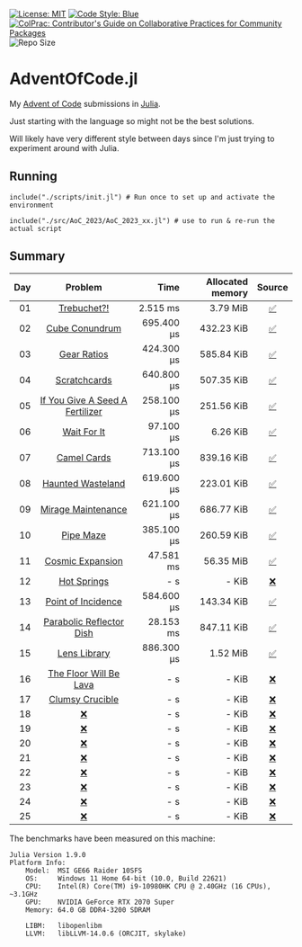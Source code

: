[![License: MIT](https://img.shields.io/badge/License-MIT-yellow.svg)](https://opensource.org/licenses/MIT)
[![Code Style: Blue](https://img.shields.io/badge/code%20style-blue-4495d1.svg)](https://github.com/invenia/BlueStyle)
[![ColPrac: Contributor's Guide on Collaborative Practices for Community Packages](https://img.shields.io/badge/ColPrac-Contributor's%20Guide-blueviolet)](https://github.com/SciML/ColPrac)
![Repo Size](https://img.shields.io/github/repo-size/Titas22/AdventOfCode.jl)

# AdventOfCode.jl

My [Advent of Code](https://adventofcode.com/) submissions in [Julia](https://github.com/JuliaLang/julia).

Just starting with the language so might not be the best solutions.

Will likely have very different style between days since I'm just trying to experiment around with Julia.


## Running
```
include("./scripts/init.jl") # Run once to set up and activate the environment

include("./src/AoC_2023/AoC_2023_xx.jl") # use to run & re-run the actual script
```

## Summary

| Day | Problem | Time | Allocated memory | Source |
|----:|:-------:|-----:|-----------------:|:------:|
| 01 | [Trebuchet?!](https://adventofcode.com/2023/day/1) | 2.515 ms | 3.79 MiB | [:white_check_mark:](https://github.com/Titas22/AdventOfCode.jl/blob/master/src/AoC_2023/AoC_2023_01.jl) |
| 02 | [Cube Conundrum](https://adventofcode.com/2023/day/2) | 695.400 μs | 432.23 KiB | [:white_check_mark:](https://github.com/Titas22/AdventOfCode.jl/blob/master/src/AoC_2023/AoC_2023_02.jl) |
| 03 | [Gear Ratios](https://adventofcode.com/2023/day/3) | 424.300 μs | 585.84 KiB | [:white_check_mark:](https://github.com/Titas22/AdventOfCode.jl/blob/master/src/AoC_2023/AoC_2023_03.jl) |
| 04 | [Scratchcards](https://adventofcode.com/2023/day/4) | 640.800 μs | 507.35 KiB | [:white_check_mark:](https://github.com/Titas22/AdventOfCode.jl/blob/master/src/AoC_2023/AoC_2023_04.jl) |
| 05 | [If You Give A Seed A Fertilizer](https://adventofcode.com/2023/day/5) | 258.100 μs | 251.56 KiB | [:white_check_mark:](https://github.com/Titas22/AdventOfCode.jl/blob/master/src/AoC_2023/AoC_2023_05.jl) |
| 06 | [Wait For It](https://adventofcode.com/2023/day/6) | 97.100 μs | 6.26 KiB | [:white_check_mark:](https://github.com/Titas22/AdventOfCode.jl/blob/master/src/AoC_2023/AoC_2023_06.jl) |
| 07 | [Camel Cards](https://adventofcode.com/2023/day/7) | 713.100 μs | 839.16 KiB | [:white_check_mark:](https://github.com/Titas22/AdventOfCode.jl/blob/master/src/AoC_2023/AoC_2023_07.jl) |
| 08 | [Haunted Wasteland](https://adventofcode.com/2023/day/8) | 619.600 μs | 223.01 KiB | [:white_check_mark:](https://github.com/Titas22/AdventOfCode.jl/blob/master/src/AoC_2023/AoC_2023_08.jl) |
| 09 | [Mirage Maintenance](https://adventofcode.com/2023/day/9) | 621.100 μs | 686.77 KiB | [:white_check_mark:](https://github.com/Titas22/AdventOfCode.jl/blob/master/src/AoC_2023/AoC_2023_09.jl) |
| 10 | [Pipe Maze](https://adventofcode.com/2023/day/10) | 385.100 μs | 260.59 KiB | [:white_check_mark:](https://github.com/Titas22/AdventOfCode.jl/blob/master/src/AoC_2023/AoC_2023_10.jl) |
| 11 | [Cosmic Expansion](https://adventofcode.com/2023/day/11) | 47.581 ms | 56.35 MiB | [:white_check_mark:](https://github.com/Titas22/AdventOfCode.jl/blob/master/src/AoC_2023/AoC_2023_11.jl) |
| 12 | [Hot Springs](https://adventofcode.com/2023/day/12) | - s | - KiB | [:x:](https://github.com/Titas22/AdventOfCode.jl) |
| 13 | [Point of Incidence](https://adventofcode.com/2023/day/13) | 584.600 μs | 143.34 KiB | [:white_check_mark:](https://github.com/Titas22/AdventOfCode.jl/blob/master/src/AoC_2023/AoC_2023_13.jl) |
| 14 | [Parabolic Reflector Dish](https://adventofcode.com/2023/day/14) | 28.153 ms | 847.11 KiB | [:white_check_mark:](https://github.com/Titas22/AdventOfCode.jl/blob/master/src/AoC_2023/AoC_2023_14.jl) |
| 15 | [Lens Library](https://adventofcode.com/2023/day/15) | 886.300 μs | 1.52 MiB | [:white_check_mark:](https://github.com/Titas22/AdventOfCode.jl/blob/master/src/AoC_2023/AoC_2023_14.jl) |
| 16 | [The Floor Will Be Lava](https://adventofcode.com/2023/day/16) | - s | - KiB | [:x:](https://github.com/Titas22/AdventOfCode.jl) |
| 17 | [Clumsy Crucible](https://adventofcode.com/2023/day/17) | - s | - KiB | [:x:](https://github.com/Titas22/AdventOfCode.jl) |
| 18 | [:x:](https://adventofcode.com/2023/day/18) | - s | - KiB | [:x:](https://github.com/Titas22/AdventOfCode.jl) |
| 19 | [:x:](https://adventofcode.com/2023/day/19) | - s | - KiB | [:x:](https://github.com/Titas22/AdventOfCode.jl) |
| 20 | [:x:](https://adventofcode.com/2023/day/20) | - s | - KiB | [:x:](https://github.com/Titas22/AdventOfCode.jl) |
| 21 | [:x:](https://adventofcode.com/2023/day/21) | - s | - KiB | [:x:](https://github.com/Titas22/AdventOfCode.jl) |
| 22 | [:x:](https://adventofcode.com/2023/day/22) | - s | - KiB | [:x:](https://github.com/Titas22/AdventOfCode.jl) |
| 23 | [:x:](https://adventofcode.com/2023/day/23) | - s | - KiB | [:x:](https://github.com/Titas22/AdventOfCode.jl) |
| 24 | [:x:](https://adventofcode.com/2023/day/24) | - s | - KiB | [:x:](https://github.com/Titas22/AdventOfCode.jl) |
| 25 | [:x:](https://adventofcode.com/2023/day/25) | - s | - KiB | [:x:](https://github.com/Titas22/AdventOfCode.jl) |



The benchmarks have been measured on this machine:
```  
Julia Version 1.9.0
Platform Info:
    Model:  MSI GE66 Raider 10SFS
    OS:     Windows 11 Home 64-bit (10.0, Build 22621)
    CPU:    Intel(R) Core(TM) i9-10980HK CPU @ 2.40GHz (16 CPUs), ~3.1GHz
    GPU:    NVIDIA GeForce RTX 2070 Super
    Memory: 64.0 GB DDR4-3200 SDRAM

    LIBM:   libopenlibm
    LLVM:   libLLVM-14.0.6 (ORCJIT, skylake)
```

